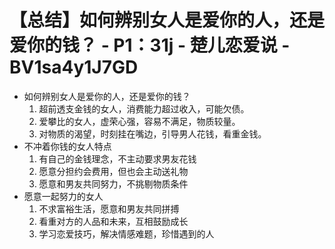 # 【总结】如何辨别女人是爱你的人，还是爱你的钱？ - P1：31j - 楚儿恋爱说 - BV1sa4y1J7GD

-   如何辨别女人是爱你的人，还是爱你的钱？
    1.  超前透支金钱的女人，消费能力超过收入，可能欠债。
    2.  爱攀比的女人，虚荣心强，容易不满足，物质较量。
    3.  对物质的渴望，时刻挂在嘴边，引导男人花钱，看重金钱。
-   不冲着你钱的女人特点
    1.  有自己的金钱理念，不主动要求男友花钱
    2.  愿意分担约会费用，但也会主动送礼物
    3.  愿意和男友共同努力，不挑剔物质条件
-   愿意一起努力的女人
    1.  不求富裕生活，愿意和男友共同拼搏
    2.  看重对方的人品和未来，互相鼓励成长
    3.  学习恋爱技巧，解决情感难题，珍惜遇到的人
